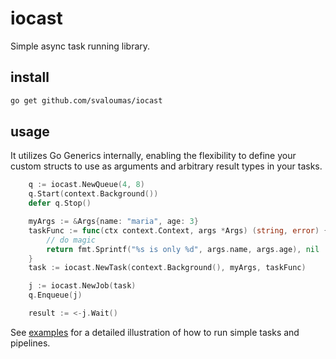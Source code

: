 # iocast

Simple async task running library.

## install

```bash
go get github.com/svaloumas/iocast
```

## usage

It utilizes Go Generics internally, enabling the flexibility to define your custom structs to use as arguments and arbitrary result types in your tasks.

```go
	q := iocast.NewQueue(4, 8)
	q.Start(context.Background())
	defer q.Stop()

	myArgs := &Args{name: "maria", age: 3}
	taskFunc := func(ctx context.Context, args *Args) (string, error) {
		// do magic
		return fmt.Sprintf("%s is only %d", args.name, args.age), nil
	}
	task := iocast.NewTask(context.Background(), myArgs, taskFunc)

	j := iocast.NewJob(task)
	q.Enqueue(j)

	result := <-j.Wait()
```

See [examples](_example/) for a detailed illustration of how to run simple tasks and pipelines.
